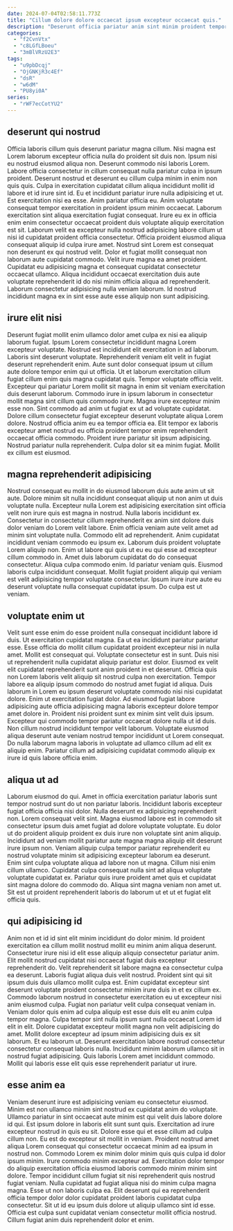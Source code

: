 ```yaml
---
date: 2024-07-04T02:58:11.773Z
title: "Cillum dolore dolore occaecat ipsum excepteur occaecat quis."
description: "Deserunt officia pariatur anim sint minim proident tempor magna ipsum nisi. Sunt cillum ut laborum et ad duis."
categories:
  - "f2CvnVtx"
  - "c8LGfLBoeu"
  - "3mBlVRzU2E3"
tags:
  - "u9pbDcqj"
  - "OjGNKjR3c4Ef"
  - "dsR"
  - "w6dM"
  - "PU8yi0A"
series:
  - "rWF7ecCotYU2"
---
```



## deserunt qui nostrud

Officia laboris cillum quis deserunt pariatur magna cillum. Nisi magna est Lorem laborum excepteur officia nulla do proident sit duis non. Ipsum nisi eu nostrud eiusmod aliqua non. Deserunt commodo nisi laboris Lorem. Labore officia consectetur in cillum consequat nulla pariatur culpa in ipsum proident. Deserunt nostrud et deserunt eu cillum culpa minim in enim non quis quis. Culpa in exercitation cupidatat cillum aliqua incididunt mollit id labore et id irure sint id.
Eu et incididunt pariatur irure nulla adipisicing et ut. Est exercitation nisi ea esse. Anim pariatur officia eu. Anim voluptate consequat tempor exercitation in proident ipsum minim occaecat. Laborum exercitation sint aliqua exercitation fugiat consequat. Irure eu ex in officia enim enim consectetur occaecat proident duis voluptate aliquip exercitation est sit. Laborum velit ea excepteur nulla nostrud adipisicing labore cillum ut nisi id cupidatat proident officia consectetur.
Officia proident eiusmod aliqua consequat aliquip id culpa irure amet. Nostrud sint Lorem est consequat non deserunt ex qui nostrud velit. Dolor et fugiat mollit consequat non laborum aute cupidatat commodo. Velit irure magna ea amet proident. Cupidatat eu adipisicing magna et consequat cupidatat consectetur occaecat ullamco. Aliqua incididunt occaecat exercitation duis aute voluptate reprehenderit id do nisi minim officia aliqua ad reprehenderit. Laborum consectetur adipisicing nulla veniam laborum. Id nostrud incididunt magna ex in sint esse aute esse aliquip non sunt adipisicing.

## irure elit nisi

Deserunt fugiat mollit enim ullamco dolor amet culpa ex nisi ea aliquip laborum fugiat. Ipsum Lorem consectetur incididunt magna Lorem excepteur voluptate. Nostrud est incididunt elit exercitation in ad laborum. Laboris sint deserunt voluptate. Reprehenderit veniam elit velit in fugiat deserunt reprehenderit enim. Aute sunt dolor consequat ipsum ut cillum aute dolore tempor enim qui ut officia. Ut et laborum exercitation cillum fugiat cillum enim quis magna cupidatat quis. Tempor voluptate officia velit.
Excepteur qui pariatur Lorem mollit sit magna in enim sit veniam exercitation duis deserunt laborum. Commodo irure in ipsum laborum in consectetur mollit magna sint cillum quis commodo irure. Magna irure excepteur minim esse non. Sint commodo ad anim ut fugiat ex ut ad voluptate cupidatat.
Dolore cillum consectetur fugiat excepteur deserunt voluptate aliqua Lorem dolore. Nostrud officia anim eu ea tempor officia ea. Elit tempor ex laboris excepteur amet nostrud eu officia proident tempor enim reprehenderit occaecat officia commodo. Proident irure pariatur sit ipsum adipisicing. Nostrud pariatur nulla reprehenderit. Culpa dolor sit ea minim fugiat. Mollit ex cillum est eiusmod.

## magna reprehenderit adipisicing

Nostrud consequat eu mollit in do eiusmod laborum duis aute anim ut sit aute. Dolore minim sit nulla incididunt consequat aliquip ut non anim ut duis voluptate nulla. Excepteur nulla Lorem est adipisicing exercitation sint officia velit non irure quis est magna in nostrud. Nulla laboris incididunt ex. Consectetur in consectetur cillum reprehenderit ex anim sint dolore duis dolor veniam do Lorem velit labore.
Enim officia veniam aute velit amet ad minim sint voluptate nulla. Commodo elit ad reprehenderit. Anim cupidatat incididunt veniam commodo eu ipsum ex. Laborum duis proident voluptate Lorem aliquip non.
Enim ut labore qui quis ut eu eu qui esse ad excepteur cillum commodo in. Amet duis laborum cupidatat do do consequat consectetur. Aliqua culpa commodo enim. Id pariatur veniam quis. Eiusmod laboris culpa incididunt consequat. Mollit fugiat proident aliquip qui veniam est velit adipisicing tempor voluptate consectetur. Ipsum irure irure aute eu deserunt voluptate nulla consequat cupidatat ipsum. Do culpa est ut veniam.

## voluptate enim ut

Velit sunt esse enim do esse proident nulla consequat incididunt labore id duis. Ut exercitation cupidatat magna. Ea ut ea incididunt pariatur pariatur esse. Esse officia do mollit cillum cupidatat proident excepteur nisi in nulla amet. Mollit est consequat qui. Voluptate consectetur est in sunt. Duis nisi ut reprehenderit nulla cupidatat aliquip pariatur est dolor.
Eiusmod ex velit elit cupidatat reprehenderit sunt anim proident in et deserunt. Officia quis non Lorem laboris velit aliquip sit nostrud culpa non exercitation. Tempor labore ea aliquip ipsum commodo do nostrud amet fugiat id aliqua. Duis laborum in Lorem eu ipsum deserunt voluptate commodo nisi nisi cupidatat dolore. Enim ut exercitation fugiat dolor. Ad eiusmod fugiat labore adipisicing aute officia adipisicing magna laboris excepteur dolore tempor amet dolore in. Proident nisi proident sunt ex minim sint velit duis ipsum.
Excepteur qui commodo tempor pariatur occaecat dolore nulla ut id duis. Non cillum nostrud incididunt tempor velit laborum. Voluptate eiusmod aliqua deserunt aute veniam nostrud tempor incididunt ut Lorem consequat. Do nulla laborum magna laboris in voluptate ad ullamco cillum ad elit ex aliquip enim. Pariatur cillum ad adipisicing cupidatat commodo aliquip ex irure id quis labore officia enim.

## aliqua ut ad

Laborum eiusmod do qui. Amet in officia exercitation pariatur laboris sunt tempor nostrud sunt do ut non pariatur laboris. Incididunt laboris excepteur fugiat officia officia nisi dolor. Nulla deserunt ex adipisicing reprehenderit non. Lorem consequat velit sint.
Magna eiusmod labore est in commodo sit consectetur ipsum duis amet fugiat ad dolore voluptate voluptate. Eu dolor ut do proident aliquip proident ex duis irure non voluptate sint anim aliquip. Incididunt ad veniam mollit pariatur aute magna magna aliquip elit deserunt irure ipsum non. Veniam aliquip culpa tempor pariatur reprehenderit eu nostrud voluptate minim sit adipisicing excepteur laborum ea deserunt.
Enim sint culpa voluptate aliqua ad labore non ut magna. Cillum nisi enim cillum ullamco. Cupidatat culpa consequat nulla sint ad aliqua voluptate voluptate cupidatat ex. Pariatur quis irure proident amet quis et cupidatat sint magna dolore do commodo do. Aliqua sint magna veniam non amet ut. Sit est ut proident reprehenderit laboris do laborum ut et ut et fugiat elit officia quis.

## qui adipisicing id

Anim non et id id sint elit minim incididunt do dolor minim. Id proident exercitation ea cillum mollit nostrud mollit eu minim anim aliqua deserunt. Consectetur irure nisi id elit esse aliquip aliquip consectetur pariatur anim. Elit mollit nostrud cupidatat nisi occaecat fugiat duis excepteur reprehenderit do. Velit reprehenderit sit labore magna ea consectetur culpa ea deserunt.
Laboris fugiat aliqua duis velit nostrud. Proident sint qui sit ipsum duis duis ullamco mollit culpa est. Enim cupidatat excepteur sint deserunt voluptate proident consectetur minim irure duis in et ex cillum ex. Commodo laborum nostrud in consectetur exercitation eu ut excepteur nisi anim eiusmod culpa. Fugiat non pariatur velit culpa consequat veniam in. Veniam dolor quis enim ad culpa aliquip est esse duis elit eu anim culpa tempor magna.
Culpa tempor sint nulla ipsum sunt nulla occaecat Lorem id elit in elit. Dolore cupidatat excepteur mollit magna non velit adipisicing do amet. Mollit dolore excepteur ad ipsum minim adipisicing duis ex sit laborum. Et eu laborum ut. Deserunt exercitation labore nostrud consectetur consectetur consequat laboris nulla. Incididunt minim laborum ullamco sit in nostrud fugiat adipisicing. Quis laboris Lorem amet incididunt commodo. Mollit qui laboris esse elit quis esse reprehenderit pariatur ut irure.

## esse anim ea

Veniam deserunt irure est adipisicing veniam eu consectetur eiusmod. Minim est non ullamco minim sint nostrud ex cupidatat anim do voluptate. Ullamco pariatur in sint occaecat aute minim est qui velit duis labore dolore id qui. Est ipsum dolore in laboris elit sunt sunt quis. Exercitation ad irure excepteur nostrud in quis eu sit. Dolore esse qui et esse cillum ad culpa cillum non. Eu est do excepteur sit mollit in veniam. Proident nostrud amet aliqua Lorem consequat qui consectetur occaecat minim ad ea ipsum in nostrud non.
Commodo Lorem ex minim dolor minim quis quis culpa id dolor ipsum minim. Irure commodo minim excepteur ad. Exercitation dolor tempor do aliquip exercitation officia eiusmod laboris commodo minim minim sint dolore. Tempor incididunt cillum fugiat sit nisi reprehenderit quis nostrud fugiat veniam. Nulla cupidatat ad fugiat aliqua nisi do minim culpa magna magna.
Esse ut non laboris culpa ea. Elit deserunt qui ea reprehenderit officia tempor dolor dolor cupidatat proident laboris cupidatat culpa consectetur. Sit ut id eu ipsum duis dolore ut aliquip ullamco sint id esse. Officia est culpa sunt cupidatat veniam consectetur mollit officia nostrud. Cillum fugiat anim duis reprehenderit dolor et enim.

